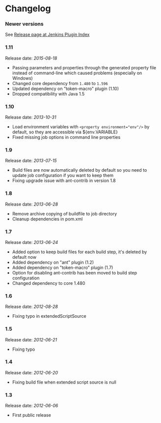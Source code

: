 # Changelog

### Newer versions
See [Release page at Jenkins Plugin Index](https://plugins.jenkins.io/antexec/releases/)


### 1.11
Release date: _2015-08-18_

- Passing parameters and properties through the generated property file instead of command-line which caused problems (especially on Windows)
- Changed core dependency from `1.480` to `1.596`
- Updated dependency on "token-macro" plugin (1.10)
- Dropped compatibility with Java 1.5

### 1.10 
Release date: _2013-10-31_

- Load environment variables with `<property environment="env"/>` by default, so they are accessible via ${env.VARIABLE}
- Fixed missing job options in command line properties

### 1.9
Release date: _2013-07-15_

- Build files are now automatically deleted by default so you need to update job configuration if you want to keep them
- Fixing upgrade issue with ant-contrib in version 1.8

### 1.8
Release date: _2013-06-28_

- Remove archive copying of buildfile to job directory
- Cleanup dependencies in pom.xml

### 1.7 
Release date: _2013-06-24_

- Added option to keep build files for each build step, it's deleted by default now
- Added dependency on "ant" plugin (1.2)
- Added dependency on "token-macro" plugin (1.7)
- Option for disabling  ant-contrib has been moved to build step configuration
- Changed dependency to core 1.480

### 1.6 
Release date: _2012-08-28_

- Fixing typo in extendedScriptSource

### 1.5
Release date: _2012-06-21_

- Fixing typo

### 1.4
Release date: _2012-06-20_

- Fixing build file when extended script source is null

### 1.3
Release date: _2012-06-06_

- First public release